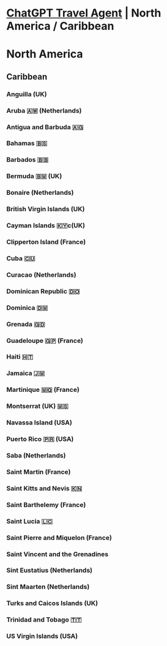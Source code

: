 # [ChatGPT Travel Agent](https://chat.openai.com/) \| North America / Caribbean 

# North America
## Caribbean 
### Anguilla (UK)
### Aruba 🇦🇼 (Netherlands)
### Antigua and Barbuda 🇦🇬 
### Bahamas 🇧🇸 
### Barbados 🇧🇧 
### Bermuda 🇧🇲 (UK)
### Bonaire (Netherlands)
### British Virgin Islands (UK)
### Cayman Islands 🇰🇾c(UK)
### Clipperton Island (France)
### Cuba 🇨🇺 
### Curacao (Netherlands)
### Dominican Republic 🇩🇴 
### Dominica 🇩🇲 
### Grenada 🇬🇩 
### Guadeloupe 🇬🇵 (France)
### Haiti 🇭🇹 
### Jamaica 🇯🇲 
### Martinique 🇲🇶 (France)
### Montserrat (UK) 🇲🇸
### Navassa Island (USA)
### Puerto Rico 🇵🇷 (USA)
### Saba (Netherlands)
### Saint Martin (France)
### Saint Kitts and Nevis 🇰🇳 
### Saint Barthelemy (France)
### Saint Lucia 🇱🇨 
### Saint Pierre and Miquelon (France)
### Saint Vincent and the Grenadines
### Sint Eustatius (Netherlands)
### Sint Maarten (Netherlands)
### Turks and Caicos Islands (UK)
### Trinidad and Tobago 🇹🇹 
### US Virgin Islands (USA)
